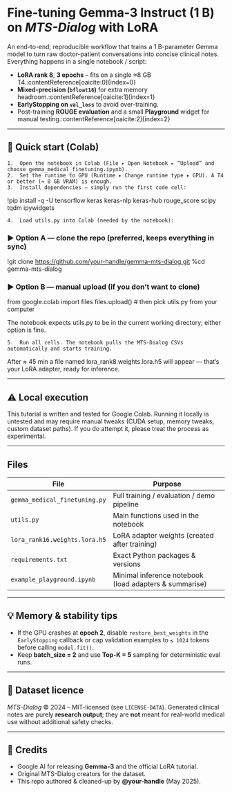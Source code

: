 # Fine-tuning **Gemma-3 Instruct (1 B)** on *MTS-Dialog* with LoRA

An end-to-end, reproducible workflow that trains a 1 B-parameter Gemma model to
turn raw doctor-patient conversations into concise clinical notes.  
Everything happens in a single notebook / script:

* **LoRA rank 8**, **3 epochs** – fits on a single ≈8 GB T4.:contentReference[oaicite:0]{index=0}  
* **Mixed-precision (`bfloat16`)** for extra memory headroom.:contentReference[oaicite:1]{index=1}  
* **EarlyStopping on `val_loss`** to avoid over-training.  
* Post-training **ROUGE evaluation** and a small **Playground** widget for manual
  testing.:contentReference[oaicite:2]{index=2}

---

## 🏁 Quick start (Colab)
	1.	Open the notebook in Colab (File ▸ Open Notebook ▸ “Upload” and choose gemma_medical_finetuning.ipynb).
	2.	Set the runtime to GPU (Runtime ▸ Change runtime type ▸ GPU). A T4 or better (≈ 8 GB VRAM) is enough.
	3.	Install dependencies – simply run the first code cell:

!pip install -q -U tensorflow keras keras-nlp keras-hub rouge_score scipy tqdm ipywidgets


	4.	Load utils.py into Colab (needed by the notebook):

### ▶︎ Option A — clone the repo (preferred, keeps everything in sync)
!git clone https://github.com/your-handle/gemma-mts-dialog.git
%cd gemma-mts-dialog

### ▶︎ Option B — manual upload (if you don’t want to clone)
from google.colab import files
files.upload()   # then pick utils.py from your computer

The notebook expects utils.py to be in the current working directory; either option is fine.

	5.	Run all cells. The notebook pulls the MTS-Dialog CSVs automatically and starts training.
After ≈ 45 min a file named lora_rank8.weights.lora.h5 will appear — that’s your LoRA adapter, ready for inference.

---

## ⚠️ Local execution

This tutorial is written and tested for Google Colab.
Running it locally is untested and may require manual tweaks (CUDA setup, memory tweaks, custom dataset paths). If you do attempt it, please treat the process as experimental.

---

## Files

| File                                | Purpose                                                |
| ----------------------------------- | ------------------------------------------------------ |
| `gemma_medical_finetuning.py`       | Full training / evaluation / demo pipeline             |
| `utils.py`                          | Main functions used in the notebook                    |
| `lora_rank16.weights.lora.h5`       | LoRA adapter weights (created after training)          |
| `requirements.txt`                  | Exact Python packages & versions                       |
| `example_playground.ipynb`          | Minimal inference notebook (load adapters & summarise) |

---

## 💡 Memory & stability tips

* If the GPU crashes at **epoch 2**, disable `restore_best_weights` in the
  `EarlyStopping` callback or cap validation examples to `≤ 1024` tokens before
  calling `model.fit()`.
* Keep **batch\_size = 2** and use **Top-K = 5** sampling for deterministic eval
  runs.

---

## 📜 Dataset licence

*MTS-Dialog* © 2024 – MIT-licensed (see `LICENSE-DATA`).
Generated clinical notes are purely **research output**; they are **not** meant
for real-world medical use without additional safety checks.

---

## 🙏 Credits

* Google AI for releasing **Gemma-3** and the official LoRA tutorial.
* Original MTS-Dialog creators for the dataset.
* This repo authored & cleaned-up by **@your-handle** (May 2025).
